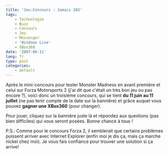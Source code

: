 ```yaml
---
title: 'Jeu-Concours : Jamais 203'
tags:
    - Technologie
    - Buzz
    - Concours
    - Jeu
    - Messenger
    - 'Windows Live'
    - XBox360
date: '2007-06-11'
lang: fr
type: post
categories:
    - default
---
```


Après le mini-concours pour tester Monster Madness en avant première et celui sur Forza Motorsports 2 (j'ai dit que c'était un très bon jeu ou pas encore&nbsp;?), voici donc un troisième concours, qui se tient **du 11 juin au 11 juillet** (ne pas tenir compte de la date sur la bannière) et&nbsp;gr&acirc;ce auquel vous pouvez **gagner une XBox360** (pour changer).

Pour jouer, cliquez sur la bannière juste là et répondez aux questions (pas bien difficiles) qui vous seront posées. Bonne chance à tous&nbsp;!

P.S.: Comme pour le concours Forza 2, il semblerait que certains problèmes puissent arriver avec Internet Explorer (enfin moi je dis ça, mais ça marche nickel chez moi). Je vous fais confiance pour trouver une solution si ça arrive!
